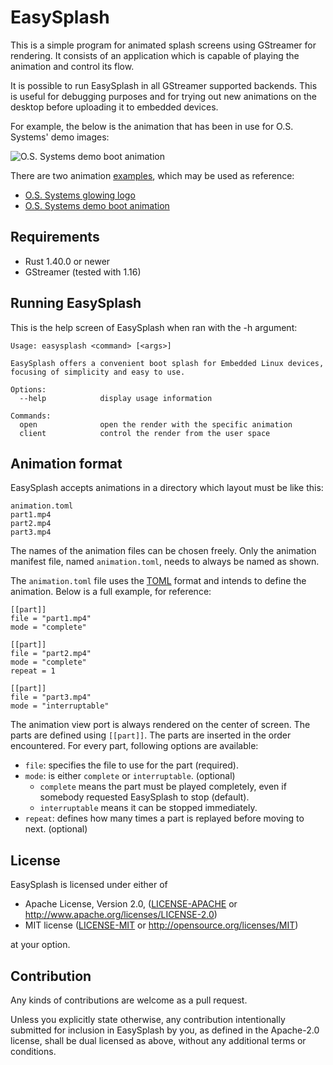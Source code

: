 EasySplash
==========

This is a simple program for animated splash screens using GStreamer for rendering. It consists of
an application which is capable of playing the animation and control its flow.

It is possible to run EasySplash in all GStreamer supported backends. This is useful for debugging
purposes and for trying out new animations on the desktop before uploading it to embedded devices.

For example, the below is the animation that has been in use for O.S. Systems' demo images:

![O.S. Systems demo boot animation](https://github.com/OSSystems/easysplash/raw/master/doc/demo-animation.gif)

There are two animation [examples](https://github.com/OSSystems/EasySplash/tree/master/data), which may be used as reference:

* [O.S. Systems glowing logo](https://github.com/OSSystems/EasySplash/tree/master/data/glowing-logo/)
* [O.S. Systems demo boot animation](https://github.com/OSSystems/EasySplash/tree/master/data/ossystems-demo/)


Requirements
------------

* Rust 1.40.0 or newer
* GStreamer (tested with 1.16)


Running EasySplash
------------------

This is the help screen of EasySplash when ran with the -h argument:

    Usage: easysplash <command> [<args>]

    EasySplash offers a convenient boot splash for Embedded Linux devices,
    focusing of simplicity and easy to use.

    Options:
      --help            display usage information

    Commands:
      open              open the render with the specific animation
      client            control the render from the user space


Animation format
----------------

EasySplash accepts animations in a directory which layout must be like this:

    animation.toml
    part1.mp4
    part2.mp4
    part3.mp4

The names of the animation files can be chosen freely. Only the animation manifest file, named
`animation.toml`, needs to always be named as shown.

The `animation.toml` file uses the [TOML](https://github.com/toml-lang/toml) format and intends to
define the animation. Below is a full example, for reference:

    [[part]]
    file = "part1.mp4"
    mode = "complete"

    [[part]]
    file = "part2.mp4"
    mode = "complete"
    repeat = 1

    [[part]]
    file = "part3.mp4"
    mode = "interruptable"

The animation view port is always rendered on the center of screen. The parts are defined using
`[[part]]`. The parts are inserted in the order encountered. For every part, following options are
available:

- `file`: specifies the file to use for the part (required).
- `mode`: is either `complete` or `interruptable`. (optional)
    - `complete` means the part must be played completely, even if somebody requested EasySplash to
      stop (default).
    - `interruptable` means it can be stopped immediately.
- `repeat`: defines how many times a part is replayed before moving to next. (optional)


License
-------

EasySplash is licensed under either of

 * Apache License, Version 2.0, ([LICENSE-APACHE](LICENSE-APACHE) or
   http://www.apache.org/licenses/LICENSE-2.0)
 * MIT license ([LICENSE-MIT](LICENSE-MIT) or
   http://opensource.org/licenses/MIT)

at your option.


<a name="contribution"/>

Contribution
------------

Any kinds of contributions are welcome as a pull request.

Unless you explicitly state otherwise, any contribution intentionally submitted
for inclusion in EasySplash by you, as defined in the Apache-2.0 license, shall
be dual licensed as above, without any additional terms or conditions.
